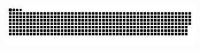 ![github contribution grid snake animation](https://raw.githubusercontent.com/haymaicc/haymaicc/output/github-contribution-grid-snake-dark.svg#gh-dark-mode-only)


